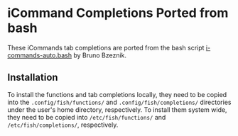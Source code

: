 # iCommand Completions Ported from bash

These iCommands tab completions are ported from the bash script
[i-commands-auto.bash](https://github.com/irods/irods-legacy/blob/master/iRODS/irods_completion.bash)
by Bruno Bzeznik.


## Installation

To install the functions and tab completions locally, they need to be copied into the
`.config/fish/functions/` and `.config/fish/completions/` directories under the user's home
directory, respectively. To install them system wide, they need to be copied into
`/etc/fish/functions/` and `/etc/fish/completions/`, respectively.
